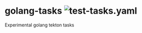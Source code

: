# golang-tasks ![test-tasks.yaml](https://github.com/shortbrain/golang-tasks/actions/workflows/test-tasks.yaml/badge.svg)

Experimental golang tekton tasks
